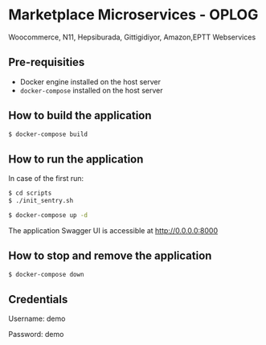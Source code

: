 Marketplace Microservices - OPLOG
==================

Woocommerce, N11, Hepsiburada, Gittigidiyor, Amazon,EPTT Webservices

Pre-requisities
--------------

* Docker engine installed on the host server
* `docker-compose` installed on the host server


How to build the application
----------------------------

```bash
$ docker-compose build
```

How to run the application
--------------------------

In case of the first run:

```bash
$ cd scripts
$ ./init_sentry.sh
```

```bash
$ docker-compose up -d
```

The application Swagger UI is accessible at http://0.0.0.0:8000

How to stop and remove the application
--------------------------------------

```bash
$ docker-compose down
```

Credentials
-----------

Username: demo

Password: demo
